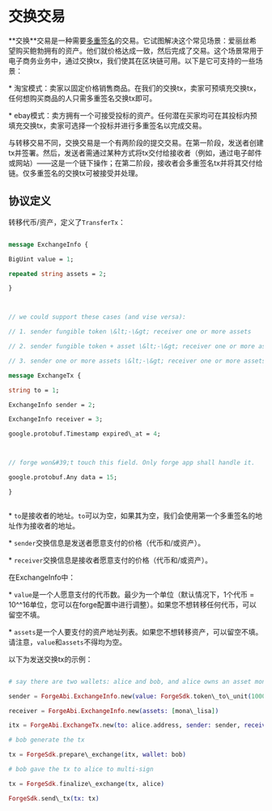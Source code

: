 # 交换交易



\*\*交换\*\*交易是一种需要[多重签名](../arch/multisig)的交易。它试图解决这个常见场景：爱丽丝希望购买鲍勃拥有的资产。他们就价格达成一致，然后完成了交易。这个场景常用于电子商务业务中，通过交换tx，我们使其在区块链可用。以下是它可支持的一些场景：



\* 淘宝模式：卖家以固定价格销售商品。在我们的交换tx，卖家可预填充交换tx，任何想购买商品的人只需多重签名交换tx即可。

\* ebay模式：卖方拥有一个可接受投标的资产。任何潜在买家均可在其投标内预填充交换tx，卖家可选择一个投标并进行多重签名以完成交易。



与转移交易不同，交换交易是一个有两阶段的提交交易。在第一阶段，发送者创建tx并签署。然后，发送者需通过某种方式将tx交付给接收者（例如，通过电子邮件或网站）——这是一个链下操作；在第二阶段，接收者会多重签名tx并将其交付给链。仅多重签名的交换tx可被接受并处理。



## 协议定义



转移代币/资产，定义了`TransferTx`：



```proto

message ExchangeInfo {

BigUint value = 1;

repeated string assets = 2;

}



// we could support these cases (and vise versa):

// 1. sender fungible token \&lt;-\&gt; receiver one or more assets

// 2. sender fungible token + asset \&lt;-\&gt; receiver one or more assets

// 3. sender one or more assets \&lt;-\&gt; receiver one or more assets

message ExchangeTx {

string to = 1;

ExchangeInfo sender = 2;

ExchangeInfo receiver = 3;

google.protobuf.Timestamp expired\_at = 4;



// forge won&#39;t touch this field. Only forge app shall handle it.

google.protobuf.Any data = 15;

}



```



\* `to`是接收者的地址。`to`可以为空，如果其为空，我们会使用第一个多重签名的地址作为接收者的地址。

\* `sender`交换信息是发送者愿意支付的价格（代币和/或资产）。

\* `receiver`交换信息是接收者愿意支付的价格（代币和/或资产）。



在ExchangeInfo中：



\* `value`是一个人愿意支付的代币数。最少为一个单位（默认情况下，1个代币 = 10^^16单位，您可以在forge配置中进行调整）。如果您不想转移任何代币，可以留空不填。

\* `assets`是一个人要支付的资产地址列表。如果您不想转移资产，可以留空不填。请注意，`value`和`assets`不得均为空。



以下为发送交换tx的示例：



```elixir

# say there are two wallets: alice and bob, and alice owns an asset mona\_lisa, bob&#39;s willing to pay 10000 tokens to buy it.

sender = ForgeAbi.ExchangeInfo.new(value: ForgeSdk.token\_to\_unit(10000))

receiver = ForgeAbi.ExchangeInfo.new(assets: [mona\_lisa])

itx = ForgeAbi.ExchangeTx.new(to: alice.address, sender: sender, receiver: receiver)

# bob generate the tx

tx = ForgeSdk.prepare\_exchange(itx, wallet: bob)

# bob gave the tx to alice to multi-sign

tx = ForgeSdk.finalize\_exchange(tx, alice)

ForgeSdk.send\_tx(tx: tx)

```
